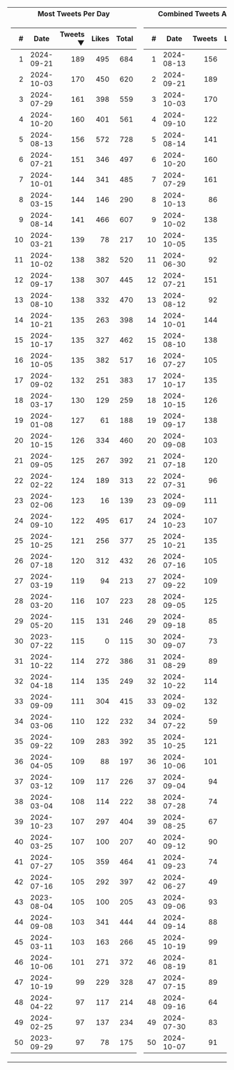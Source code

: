 <table>
<tr><th>Most Tweets Per Day</th><th>Combined Tweets And Likes</th></tr><tr><td>


|#|Date|Tweets ▼|Likes|Total|
|--:|--|--:|--:|--:|
|1|2024-09-21|189|495|684|
|2|2024-10-03|170|450|620|
|3|2024-07-29|161|398|559|
|4|2024-10-20|160|401|561|
|5|2024-08-13|156|572|728|
|6|2024-07-21|151|346|497|
|7|2024-10-01|144|341|485|
|8|2024-03-15|144|146|290|
|9|2024-08-14|141|466|607|
|10|2024-03-21|139|78|217|
|11|2024-10-02|138|382|520|
|12|2024-09-17|138|307|445|
|13|2024-08-10|138|332|470|
|14|2024-10-21|135|263|398|
|15|2024-10-17|135|327|462|
|16|2024-10-05|135|382|517|
|17|2024-09-02|132|251|383|
|18|2024-03-17|130|129|259|
|19|2024-01-08|127|61|188|
|20|2024-10-15|126|334|460|
|21|2024-09-05|125|267|392|
|22|2024-02-22|124|189|313|
|23|2024-02-06|123|16|139|
|24|2024-09-10|122|495|617|
|25|2024-10-25|121|256|377|
|26|2024-07-18|120|312|432|
|27|2024-03-19|119|94|213|
|28|2024-03-20|116|107|223|
|29|2024-05-20|115|131|246|
|30|2023-07-22|115|0|115|
|31|2024-10-22|114|272|386|
|32|2024-04-18|114|135|249|
|33|2024-09-09|111|304|415|
|34|2024-03-06|110|122|232|
|35|2024-09-22|109|283|392|
|36|2024-04-05|109|88|197|
|37|2024-03-12|109|117|226|
|38|2024-03-04|108|114|222|
|39|2024-10-23|107|297|404|
|40|2024-03-25|107|100|207|
|41|2024-07-27|105|359|464|
|42|2024-07-16|105|292|397|
|43|2023-08-04|105|100|205|
|44|2024-09-08|103|341|444|
|45|2024-03-11|103|163|266|
|46|2024-10-06|101|271|372|
|47|2024-10-19|99|229|328|
|48|2024-04-22|97|117|214|
|49|2024-02-25|97|137|234|
|50|2023-09-29|97|78|175|

</td><td>


|#|Date|Tweets|Likes|Total ▼|
|--:|--|--:|--:|--:|
|1|2024-08-13|156|572|728|
|2|2024-09-21|189|495|684|
|3|2024-10-03|170|450|620|
|4|2024-09-10|122|495|617|
|5|2024-08-14|141|466|607|
|6|2024-10-20|160|401|561|
|7|2024-07-29|161|398|559|
|8|2024-10-13|86|438|524|
|9|2024-10-02|138|382|520|
|10|2024-10-05|135|382|517|
|11|2024-06-30|92|413|505|
|12|2024-07-21|151|346|497|
|13|2024-08-12|92|404|496|
|14|2024-10-01|144|341|485|
|15|2024-08-10|138|332|470|
|16|2024-07-27|105|359|464|
|17|2024-10-17|135|327|462|
|18|2024-10-15|126|334|460|
|19|2024-09-17|138|307|445|
|20|2024-09-08|103|341|444|
|21|2024-07-18|120|312|432|
|22|2024-07-31|96|325|421|
|23|2024-09-09|111|304|415|
|24|2024-10-23|107|297|404|
|25|2024-10-21|135|263|398|
|26|2024-07-16|105|292|397|
|27|2024-09-22|109|283|392|
|28|2024-09-05|125|267|392|
|29|2024-09-18|85|305|390|
|30|2024-09-07|73|316|389|
|31|2024-08-29|89|299|388|
|32|2024-10-22|114|272|386|
|33|2024-09-02|132|251|383|
|34|2024-07-22|59|324|383|
|35|2024-10-25|121|256|377|
|36|2024-10-06|101|271|372|
|37|2024-09-04|94|270|364|
|38|2024-07-28|74|288|362|
|39|2024-08-25|67|294|361|
|40|2024-09-12|90|264|354|
|41|2024-09-23|74|273|347|
|42|2024-06-27|49|294|343|
|43|2024-09-06|93|249|342|
|44|2024-09-14|88|243|331|
|45|2024-10-19|99|229|328|
|46|2024-08-19|81|245|326|
|47|2024-07-15|89|237|326|
|48|2024-09-16|64|261|325|
|49|2024-07-30|83|242|325|
|50|2024-10-07|91|233|324|

</td><tr>
</table>

